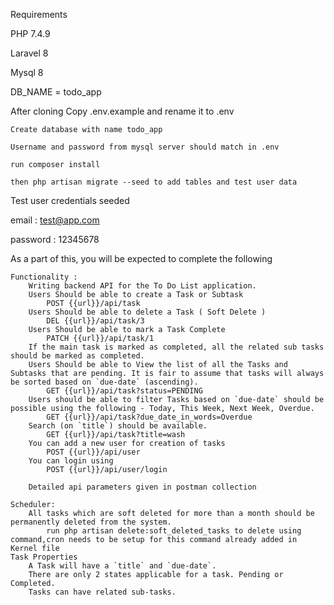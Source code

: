 Requirements 

PHP 7.4.9

Laravel 8

Mysql 8

DB_NAME = todo_app

After cloning
    Copy .env.example and rename it to .env
    
    Create database with name todo_app
    
    Username and password from mysql server should match in .env
    
    run composer install
    
    then php artisan migrate --seed to add tables and test user data


Test user credentials seeded


email : test@app.com


password : 12345678


As a part of this, you will be expected to complete the following

    Functionality :
        Writing backend API for the To Do List application.
        Users Should be able to create a Task or Subtask
            POST {{url}}/api/task
        Users Should be able to delete a Task ( Soft Delete )
            DEL {{url}}/api/task/3
        Users Should be able to mark a Task Complete
            PATCH {{url}}/api/task/1
        If the main task is marked as completed, all the related sub tasks should be marked as completed.
        Users Should be able to View the list of all the Tasks and Subtasks that are pending. It is fair to assume that tasks will always be sorted based on `due-date` (ascending).
            GET {{url}}/api/task?status=PENDING
        Users should be able to filter Tasks based on `due-date` should be possible using the following - Today, This Week, Next Week, Overdue.
            GET {{url}}/api/task?due_date_in_words=Overdue
        Search (on `title`) should be available.
            GET {{url}}/api/task?title=wash
        You can add a new user for creation of tasks
            POST {{url}}/api/user
        You can login using
            POST {{url}}/api/user/login
            
        Detailed api parameters given in postman collection

	Scheduler:
        All tasks which are soft deleted for more than a month should be permanently deleted from the system.
            run php artisan delete:soft_deleted_tasks to delete using command,cron needs to be setup for this command already added in Kernel file
	Task Properties
        A Task will have a `title` and `due-date`.
        There are only 2 states applicable for a task. Pending or Completed.
        Tasks can have related sub-tasks.


